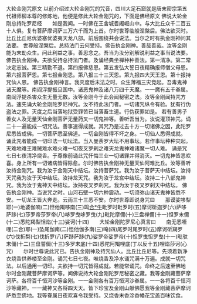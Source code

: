 大轮金刚咒原文
  以前介绍过大轮金刚咒的咒音，四川大足石窟就是唐末密宗第五代祖师柳本尊的修炼地，他便是修此大轮金刚咒的，下面是佛经原文
 佛说大轮金刚总持陀罗尼经　　如是我闻。一时佛在王舍城耆阇崛山中。与大比丘众千二百五十人俱。复有菩萨摩诃萨三万六千而为上首。尔时世尊临般涅槃后。佛法欲灭时。比丘比丘尼优婆塞优婆夷天龙八部。前后围绕共会说法。当尔之时有执金刚神问其法要。    世尊般涅槃后。总持法门云何受持。佛告执金刚神。善哉善哉。汝等金刚能为末劫众生。问此利益之事。善思念之。吾当为汝分别解说利益之事当说法要。   佛告执金刚神。夫欲受持总持法门者。及诵经典坐禅种种善法。第一清净。第二常决定志诚。第三精勤不退。第四报佛慈恩。第五发弘大誓日夜精确报师僧父母恩。第六报菩萨恩。第七报金刚恩。第八报三十三天恩。第九报四大天王恩。第十报持咒仙人恩。  佛告执金刚神言。我灭度后末法之时。众生薄福三灾竞起。吾毒鬼神诸天魔等。南阎浮提振旦国中。诸恶鬼神及诸八万四千天魔。一一魔有五千眷属。     南阎浮提杀害众生无量无数。汝等金刚今于此会闻秘密之法。汝等金刚闻持咒方法。速先诵大轮金刚陀罗尼神咒。汝不持此法门者。一切诸咒纵令有验。犹有行伪盗法之罪。灭度之后当落地狱受罪苦已当落畜生道。行伪获罪如是。  若有善男子善女人及无量天仙金刚菩萨无量药叉一切鬼神等。善听吾当为。汝说灌顶神咒。诵二十一遍能成一切咒法。善事速得成就。其咒乃是过去十方一切诸佛之因，此陀罗尼悉皆成佛。一切菩萨悉至佛道。一切金刚皆得不坏之身。一切仙人悉得成就。     诵此咒者能成一切印法一切坛法。当入曼荼罗大坛不用事坛。若作事坛种种灾起。天难地难王难贼难水难火难一切夜叉罗刹之难天龙鬼神难诸魔一切人难。   诵是咒七日七夜清净烧香。于尊像前诵此咒忏悔三业一切诸罪并得消灭。一切鬼神皆悉欢喜。身上所有一切诸病皆得除愈。尔时佛告执金刚神无量天仙阿难比丘。汝等善听汝持金刚咒。我为汝于金刚天中结坛。汝持菩萨咒。我为汝于菩萨天中结坛。汝持天咒我为汝于天中结坛。汝持龙天咒。我为汝于龙宫中结坛。汝持二十八部鬼神咒。我为汝于鬼神天中结坛。汝持夜叉罗刹咒。我为汝于夜叉罗刹天中结坛。     佛告执金刚神。当说咒之时。山河石壁一切六种震动。一切须弥山诸天鬼神皆悉不安。一切龙王皆大奔走。云雨三十三悉不安。尔时世尊即说身咒曰　　那谟娑哆梨耶(一)地婆伽喃(二)怛他羯哆南(三)鸣[合*牛](二合四)毗罗时毗罗时(五)摩诃斫迦罗(六)萨哆萨跢(七)莎罗帝莎罗帝(八)哆罗曳哆罗曳(九)毗陀摩儞(十)三盘禅儞(十一)怛罗末儞(十二)悉陀羯梨怛焰(十三)娑诃(十四)　　大轮金刚陀罗尼心真言曰　　南无悉咥哩(二合)耶(一)坠尾伽南(二)怛他伽多南(三)唵(四)尾罗时尾罗时(五)摩诃斫羯罗(六)伐折梨(七)伐折罗(八)萨跢萨跢(九)娑罗帝娑罗帝(十)怛罗曳怛罗曳(十一)毗驮末儞(十二)三盘誓儞(十三)多罗末底(十四)悉陀阿羯哩底(丁以反十五)哩焰莎诃(心咒)　　尔时世尊说此咒已。告执金刚神及持咒仙人。比丘比丘尼等。先须着新净衣烧香供养楼至金刚。诵咒七日七夜。唯烧香及净水诵咒满十万遍。成就一切咒法。以后通用一切印。夫欲持一切咒皆得成就。若能常诵咒。命终之后速至佛地　　尔时金刚藏菩萨摩诃萨等。闻佛说持大轮金刚陀罗尼秘密之藏。我等金刚藏菩萨摩诃萨。各将百千恒河沙等金刚。一一金刚各有百万恒河沙眷属。一一各将百千恒河沙等藏神。一一藏神又各将四天天。皆下珍宝及金刚山献佛愿我等金刚藏菩萨摩诃萨悉至佛地。我等眷属日夜欢喜令我受持。又烧香末香涂香幡花宝盖百味饮食。 
